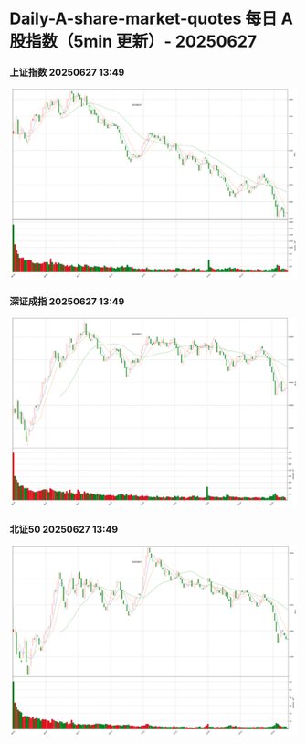 
# Daily-A-share-market-quotes 每日 A 股指数（5min 更新）- 20250627

### 上证指数 20250627 13:49
![](./fig/2025/6/20250627-sh000001.png)

### 深证成指 20250627 13:49
![](./fig/2025/6/20250627-sz399001.png)

### 北证50 20250627 13:49
![](./fig/2025/6/20250627-bj899050.png)
